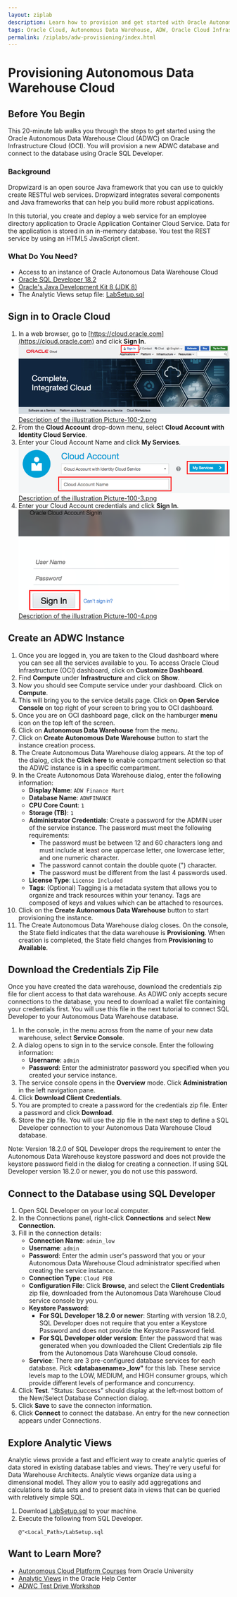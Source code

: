 ```yaml
---
layout: ziplab
description: Learn how to provision and get started with Oracle Autonomous Data Warehouse Cloud.
tags: Oracle Cloud, Autonomous Data Warehouse, ADW, Oracle Cloud Infrastructure, OCI
permalink: /ziplabs/adw-provisioning/index.html
---
```

# Provisioning Autonomous Data Warehouse Cloud #

## Before You Begin ##
This 20-minute lab walks you through the steps to get started using the Oracle Autonomous Data Warehouse Cloud (ADWC) on Oracle Infrastructure Cloud (OCI). You will provision a new ADWC database and connect to the database using Oracle SQL Developer.

### Background ###
Dropwizard is an open source Java framework that you can use to quickly create RESTful web services. Dropwizard integrates several components and Java frameworks that can help you build more robust applications.

In this tutorial, you create and deploy a web service for an employee directory application to Oracle Application Container Cloud Service. Data for the application is stored in an in-memory database. You test the REST service by using an HTML5 JavaScript client.

### What Do You Need? ###
* Access to an instance of Oracle Autonomous Data Warehouse Cloud
* [Oracle SQL Developer 18.2](http://www.oracle.com/technetwork/developer-tools/sql-developer/overview/index.html) 
* [Oracle's Java Development Kit 8 (JDK 8)](http://www.oracle.com/technetwork/java/javase/downloads/index.html)
* The Analytic Views setup file: [LabSetup.sql](files/LabSetup.sql) 


## Sign in to Oracle Cloud ##
1. In a web browser, go to [https://cloud.oracle.com](https://cloud.oracle.com) and click **Sign In**.
    ![](img/Picture100-2.png)
    [Description of the illustration Picture-100-2.png](files/Picture100-2.txt)
2. From the **Cloud Account** drop-down menu, select **Cloud Account with Identity Cloud Service**.
3. Enter your Cloud Account Name and click **My Services**.
    ![](img/Picture100-3.png)
    [Description of the illustration Picture-100-3.png](files/Picture100-3.txt)
4. Enter your Cloud Account credentials and click **Sign In**.
    ![](img/Picture100-4.png)
    [Description of the illustration Picture-100-4.png](files/Picture100-4.txt)


## Create an ADWC Instance ##
1. Once you are logged in, you are taken to the Cloud dashboard where you can see all the services available to you. To access Oracle Cloud Infrastructure (OCI) dashboard, click on **Customize Dashboard**.
2. Find **Compute** under **Infrastructure** and click on **Show**.
3. Now you should see Compute service under your dashboard. Click on **Compute**.
4. This will bring you to the service details page. Click on **Open Service Console** on top right of your screen to bring you to OCI dashboard.
5. Once you are on OCI dashboard page, click on the hamburger **menu** icon on the top left of the screen.
6. Click on **Autonomous Data Warehouse** from the menu.
7. Click on **Create Autonomous Date Warehouse** button to start the instance creation process.
8. The Create Autonomous Data Warehouse dialog appears. At the top of the dialog, click the **Click here** to enable compartment selection so that the ADWC instance is in a specific compartment.
9. In the Create Autonomous Data Warehouse dialog, enter the following information:
     * **Display Name**: `ADW Finance Mart`
     * **Database Name**: `ADWFINANCE`
     * **CPU Core Count**: `1`
     * **Storage (TB)**:  `1`
     * **Administrator Credentials**: Create a password for the ADMIN user of the service instance. The password must meet the following requirements:
        * The password must be between 12 and 60 characters long and must include at least one uppercase letter, one lowercase letter, and one numeric character.
        * The password cannot contain the double quote (") character.
        * The password must be different from the last 4 passwords used.
     * **License Type**: `License Included`
     * **Tags**: (Optional) Tagging is a metadata system that allows you to organize and track resources within your tenancy. Tags are composed of keys and values which can be attached to resources. 
10. Click on the **Create Autonomous Data Warehouse** button to start provisioning the instance. 
11. The Create Autonomous Data Warehouse dialog closes. On the console, the State field indicates that the data warehouse is **Provisioning**. When creation is completed, the State field changes from **Provisioning** to **Available**. 


## Download the Credentials Zip File ##
Once you have created the data warehouse, download the credentials zip file for client access to that data warehouse. As ADWC only accepts secure connections to the database, you need to download a wallet file containing your credentials first. You will use this file in the next tutorial to connect SQL Developer to your Autonomous Data Warehouse database.

1. In the console, in the menu across from the name of your new data warehouse, select **Service Console**.
2. A dialog opens to sign in to the service console. Enter the following information:
     * **Username**: `admin`
     * **Password**: Enter the administrator password you specified when you created your service instance.
3. The service console opens in the **Overview** mode. Click **Administration** in the left navigation pane.
4. Click **Download Client Credentials**.
5. You are prompted to create a password for the credentials zip file. Enter a password and click **Download**.
6. Store the zip file. You will use the zip file in the next step to define a SQL Developer connection to your Autonomous Data Warehouse Cloud database.

Note: Version 18.2.0 of SQL Developer drops the requirement to enter the Autonomous Data Warehouse keystore password and does not provide the keystore password field in the dialog for creating a connection. If using SQL Developer version 18.2.0 or newer, you do not use this password.


## Connect to the Database using SQL Developer ##
1. Open SQL Developer on your local computer. 
2. In the Connections panel, right-click **Connections** and select **New Connection**.
3. Fill in the connection details:
     * **Connection Name**: `admin_low`
     * **Username**: `admin`
     * **Password**: Enter the admin user's password that you or your Autonomous Data Warehouse Cloud administrator specified when creating the service instance.
     * **Connection Type**: `Cloud PDB`
     * **Configuration File**: Click **Browse**, and select the **Client Credentials** zip file, downloaded from the Autonomous Data Warehouse Cloud service console by you.
     * **Keystore Password**:
        * **For SQL Developer 18.2.0 or newer**: Starting with version 18.2.0, SQL Developer does not require that you enter a Keystore Password and does not provide the Keystore Password field.
        * **For SQL Developer older version**: Enter the password that was generated when you downloaded the Client Credentials zip file from the Autonomous Data Warehouse Cloud console.
     * **Service**: There are 3 pre-configured database services for each database. Pick **&lt;databasename&gt;_low"** for this lab. These service levels map to the LOW, MEDIUM, and HIGH consumer groups, which provide different levels of performance and concurrency.
4. Click **Test**. "Status: Success" should display at the left-most bottom of the New/Select Database Connection dialog.
5. Click **Save** to save the connecton information.
6. Click **Connect** to connect the database. An entry for the new connection appears under Connections.


## Explore Analytic Views ##
Analytic views provide a fast and efficient way to create analytic queries of data stored in existing database tables and views. They're very useful for Data Warehouse Architects. Analytic views organize data using a dimensional model. They allow you to easily add aggregations and calculations to data sets and to present data in views that can be queried with relatively simple SQL.

1. Download [LabSetup.sql](files/LabSetup.sql) to your machine.
2. Execute the following from SQL Developer.
    <pre><code>@"&lt;Local_Path&gt;/LabSetup.sql</code></pre>


## Want to Learn More? ##
* [Autonomous Cloud Platform Courses](https://learn.oracle.com/pls/web_prod-plq-dad/dl4_pages.getpage?page=dl4homepage&get_params=offering:35573#filtersGroup1=&filtersGroup2=.f667&filtersGroup3=&filtersGroup4=&filtersGroup5=&filtersSearch=) from Oracle University 
* [Analytic Views](https://docs.oracle.com/en/database/oracle/oracle-database/12.2/dwhsg/overview-analytic-views.html#GUID-2A7F2187-752E-44D9-B674-C32C9A397638) in the Oracle Help Center
* [ADWC Test Drive Workshop](https://oracle.github.io/learning-library/workshops/journey4-adwc/?page=README.md)



